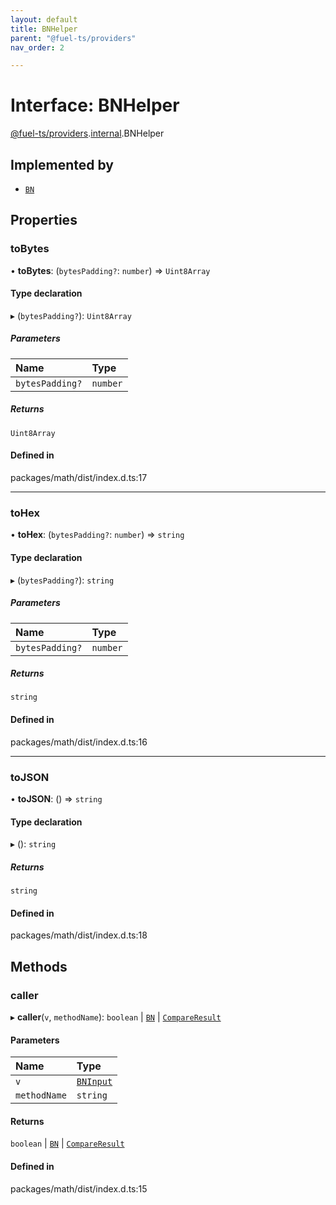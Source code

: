 ```yaml
---
layout: default
title: BNHelper
parent: "@fuel-ts/providers"
nav_order: 2

---
```


# Interface: BNHelper

[@fuel-ts/providers](../index.md).[internal](../namespaces/internal.md).BNHelper

## Implemented by

- [`BN`](../classes/internal-BN.md)

## Properties

### toBytes

• **toBytes**: (`bytesPadding?`: `number`) => `Uint8Array`

#### Type declaration

▸ (`bytesPadding?`): `Uint8Array`

##### Parameters

| Name | Type |
| :------ | :------ |
| `bytesPadding?` | `number` |

##### Returns

`Uint8Array`

#### Defined in

packages/math/dist/index.d.ts:17

___

### toHex

• **toHex**: (`bytesPadding?`: `number`) => `string`

#### Type declaration

▸ (`bytesPadding?`): `string`

##### Parameters

| Name | Type |
| :------ | :------ |
| `bytesPadding?` | `number` |

##### Returns

`string`

#### Defined in

packages/math/dist/index.d.ts:16

___

### toJSON

• **toJSON**: () => `string`

#### Type declaration

▸ (): `string`

##### Returns

`string`

#### Defined in

packages/math/dist/index.d.ts:18

## Methods

### caller

▸ **caller**(`v`, `methodName`): `boolean` \| [`BN`](../classes/internal-BN.md) \| [`CompareResult`](../namespaces/internal.md#compareresult)

#### Parameters

| Name | Type |
| :------ | :------ |
| `v` | [`BNInput`](../namespaces/internal.md#bninput) |
| `methodName` | `string` |

#### Returns

`boolean` \| [`BN`](../classes/internal-BN.md) \| [`CompareResult`](../namespaces/internal.md#compareresult)

#### Defined in

packages/math/dist/index.d.ts:15
